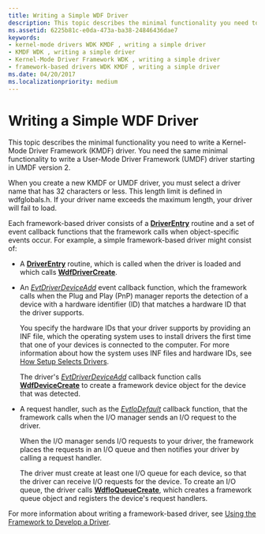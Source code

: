 ```yaml
---
title: Writing a Simple WDF Driver
description: This topic describes the minimal functionality you need to write a Kernel-Mode Driver Framework (KMDF) driver. You need the same minimal functionality to write a User-Mode Driver Framework (UMDF) driver starting in UMDF version 2.
ms.assetid: 6225b81c-e0da-473a-ba38-24846436dae7
keywords:
- kernel-mode drivers WDK KMDF , writing a simple driver
- KMDF WDK , writing a simple driver
- Kernel-Mode Driver Framework WDK , writing a simple driver
- framework-based drivers WDK KMDF , writing a simple driver
ms.date: 04/20/2017
ms.localizationpriority: medium
---
```


# Writing a Simple WDF Driver


This topic describes the minimal functionality you need to write a Kernel-Mode Driver Framework (KMDF) driver. You need the same minimal functionality to write a User-Mode Driver Framework (UMDF) driver starting in UMDF version 2.




When you create a new KMDF or UMDF driver, you must select a driver name that has 32 characters or less. This length limit is defined in wdfglobals.h. If your driver name exceeds the maximum length, your driver will fail to load.

Each framework-based driver consists of a [**DriverEntry**](https://docs.microsoft.com/windows-hardware/drivers/wdf/driverentry-for-kmdf-drivers) routine and a set of event callback functions that the framework calls when object-specific events occur. For example, a simple framework-based driver might consist of:

-   A [**DriverEntry**](https://docs.microsoft.com/windows-hardware/drivers/wdf/driverentry-for-kmdf-drivers) routine, which is called when the driver is loaded and which calls [**WdfDriverCreate**](https://docs.microsoft.com/windows-hardware/drivers/ddi/wdfdriver/nf-wdfdriver-wdfdrivercreate).

-   An [*EvtDriverDeviceAdd*](https://docs.microsoft.com/windows-hardware/drivers/ddi/wdfdriver/nc-wdfdriver-evt_wdf_driver_device_add) event callback function, which the framework calls when the Plug and Play (PnP) manager reports the detection of a device with a hardware identifier (ID) that matches a hardware ID that the driver supports.

    You specify the hardware IDs that your driver supports by providing an INF file, which the operating system uses to install drivers the first time that one of your devices is connected to the computer. For more information about how the system uses INF files and hardware IDs, see [How Setup Selects Drivers](https://docs.microsoft.com/windows-hardware/drivers/install/how-setup-selects-drivers).

    The driver's [*EvtDriverDeviceAdd*](https://docs.microsoft.com/windows-hardware/drivers/ddi/wdfdriver/nc-wdfdriver-evt_wdf_driver_device_add) callback function calls [**WdfDeviceCreate**](https://docs.microsoft.com/windows-hardware/drivers/ddi/wdfdevice/nf-wdfdevice-wdfdevicecreate) to create a framework device object for the device that was detected.

-   A request handler, such as the [*EvtIoDefault*](https://docs.microsoft.com/windows-hardware/drivers/ddi/wdfio/nc-wdfio-evt_wdf_io_queue_io_default) callback function, that the framework calls when the I/O manager sends an I/O request to the driver.

    When the I/O manager sends I/O requests to your driver, the framework places the requests in an I/O queue and then notifies your driver by calling a request handler.

    The driver must create at least one I/O queue for each device, so that the driver can receive I/O requests for the device. To create an I/O queue, the driver calls [**WdfIoQueueCreate**](https://docs.microsoft.com/windows-hardware/drivers/ddi/wdfio/nf-wdfio-wdfioqueuecreate), which creates a framework queue object and registers the device's request handlers.

For more information about writing a framework-based driver, see [Using the Framework to Develop a Driver](using-the-framework-to-develop-a-driver.md).

 

 





